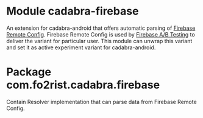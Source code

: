 # Module cadabra-firebase
An extension for cadabra-android that offers automatic parsing of [Firebase Remote Config](https://firebase.google.com/docs/remote-config).
Firebase Remote Config is used by [Firebase A/B Testing](https://firebase.google.com/docs/ab-testing) to deliver the variant for particular user.
This module can unwrap this variant and set it as active experiment variant for cadabra-android.

# Package com.fo2rist.cadabra.firebase
Contain Resolver implementation that can parse data from Firebase Remote Config.

